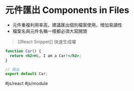 # 元件匯出 Components in Files

- 元件重複利用率高，建議匯出個別檔案使用，增加易讀性
- 檔案名與元件名稱一樣都必須大寫開頭

>[[React Snippet]] 快速生成囉

```jsx
function Car() {
  return <h2>Hi, I am a Car!</h2>;
}

// 匯出
export default Car;
```

#js/react #js/module 